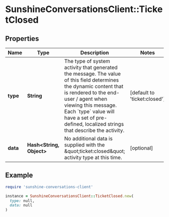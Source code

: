 # SunshineConversationsClient::TicketClosed

## Properties

| Name | Type | Description | Notes |
| ---- | ---- | ----------- | ----- |
| **type** | **String** | The type of system activity that generated the message. The value of this field determines the dynamic content that is rendered to the end-user / agent when viewing this message. Each &#x60;type&#x60; value will have a set of pre-defined, localized strings that describe the activity. | [default to &#39;ticket:closed&#39;] |
| **data** | **Hash&lt;String, Object&gt;** | No additional data is supplied with the \&quot;ticket:closed\&quot; activity type at this time. | [optional] |

## Example

```ruby
require 'sunshine-conversations-client'

instance = SunshineConversationsClient::TicketClosed.new(
  type: null,
  data: null
)
```

